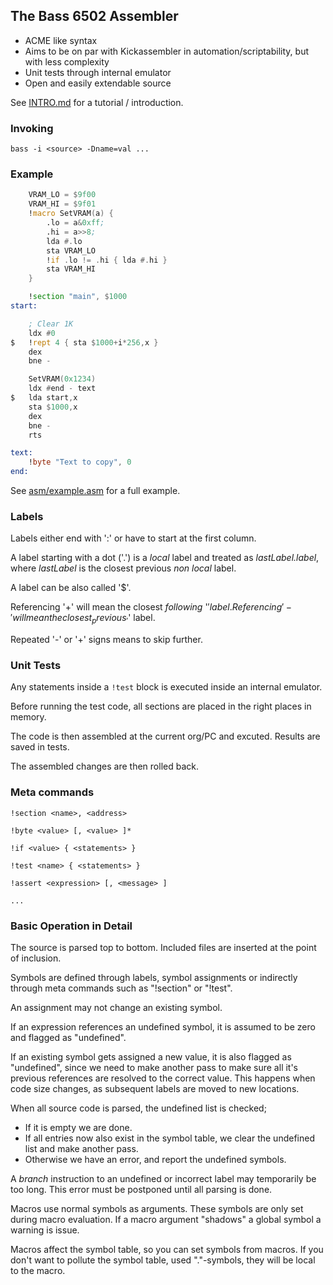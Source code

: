 
## The Bass 6502 Assembler

* ACME like syntax
* Aims to be on par with Kickassembler in automation/scriptability,
  but with less complexity
* Unit tests through internal emulator
* Open and easily extendable source

See [INTRO.md](INTRO.md) for a tutorial / introduction.

### Invoking

`bass -i <source> -Dname=val ...`

### Example

```asm
    VRAM_LO = $9f00
    VRAM_HI = $9f01
    !macro SetVRAM(a) {
        .lo = a&0xff;
        .hi = a>>8;
        lda #.lo
        sta VRAM_LO
        !if .lo != .hi { lda #.hi }
        sta VRAM_HI
    }

    !section "main", $1000
start:

    ; Clear 1K
    ldx #0
$   !rept 4 { sta $1000+i*256,x }
    dex
    bne -

    SetVRAM(0x1234)
    ldx #end - text
$   lda start,x
    sta $1000,x
    dex
    bne -
    rts

text:
    !byte "Text to copy", 0
end:
```

See [asm/example.asm](asm/example.asm) for a full example.

### Labels

Labels either end with ':' or have to start at the first column.

A label starting with a dot ('.') is a _local_ label and treated
as _lastLabel.label_, where _lastLabel_ is the closest previous
_non local_ label.

A label can be also called '$'.

Referencing '+' will mean the closest _following_ '$' label.
Referencing '-' will mean the closest _previous_ '$' label.

Repeated '-' or '+' signs means to skip further.


### Unit Tests

Any statements inside a `!test` block is executed inside an internal
emulator.

Before running the test code, all sections are placed in the right
places in memory.

The code is then assembled at the current org/PC and excuted.
Results are saved in tests.<name>

The assembled changes are then rolled back.


### Meta commands

```
!section <name>, <address>

!byte <value> [, <value> ]*

!if <value> { <statements> }

!test <name> { <statements> }

!assert <expression> [, <message> ]

...
```

### Basic Operation in Detail

The source is parsed top to bottom. Included files are inserted
at the point of inclusion.

Symbols are defined through labels, symbol assignments or indirectly
through meta commands such as "!section" or "!test".

An assignment may not change an existing symbol.

If an expression references an undefined symbol, it is assumed to
be zero and flagged as "undefined".

If an existing symbol gets assigned a new value, it is also flagged
as "undefined", since we need to make another pass to make sure all
it's previous references are resolved to the correct value.
This happens when code size changes, as subsequent labels are moved
to new locations.

When all source code is parsed, the undefined list is checked;

  * If it is empty we are done.
  * If all entries now also exist in the symbol table, we clear
    the undefined list and make another pass.
  * Otherwise we have an error, and report the undefined symbols.

A _branch_ instruction to an undefined or incorrect label may
temporarily be too long. This error must be postponed until all
parsing is done.

Macros use normal symbols as arguments. These symbols are only set
during macro evaluation. If a macro argument "shadows" a global
symbol a warning is issue.

Macros affect the symbol table, so you can set symbols from macros.
If you don't want to pollute the symbol table, used "."-symbols, they
will be local to the macro.

